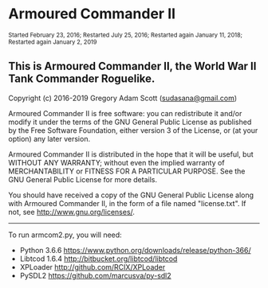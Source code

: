 # Armoured Commander II

<small>Started February 23, 2016; Restarted July 25, 2016; Restarted again January 11, 2018; Restarted again January 2, 2019</small>

## This is Armoured Commander II, the World War II Tank Commander Roguelike.

Copyright (c) 2016-2019 Gregory Adam Scott (sudasana@gmail.com)

Armoured Commander II is free software: you can redistribute it and/or modify
it under the terms of the GNU General Public License as published by
the Free Software Foundation, either version 3 of the License, or
(at your option) any later version.

Armoured Commander II is distributed in the hope that it will be useful,
but WITHOUT ANY WARRANTY; without even the implied warranty of
MERCHANTABILITY or FITNESS FOR A PARTICULAR PURPOSE. See the
GNU General Public License for more details.

You should have received a copy of the GNU General Public License
along with Armoured Commander II, in the form of a file named "license.txt".
If not, see <http://www.gnu.org/licenses/>.

---

To run armcom2.py, you will need:

* Python 3.6.6 https://www.python.org/downloads/release/python-366/
* Libtcod 1.6.4	http://bitbucket.org/libtcod/libtcod
* XPLoader http://github.com/RCIX/XPLoader
* PySDL2 https://github.com/marcusva/py-sdl2

